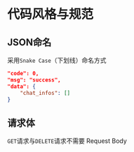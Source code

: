 # 代码风格与规范

## JSON命名

采用`Snake Case`（下划线）命名方式

```json
"code": 0,
"msg": "success",
"data": {
    "chat_infos": []
}
```

## 请求体

`GET`请求与`DELETE`请求不需要 Request Body
